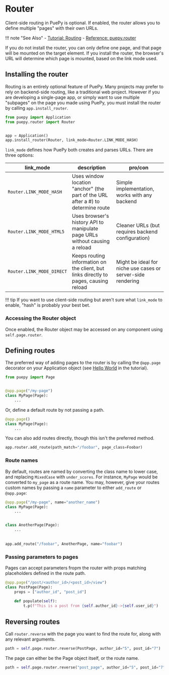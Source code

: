 # Router

Client-side routing in PuePy is optional. If enabled, the router allows you to define multiple "pages" with their own URLs.

!!! note "See Also"
    - [Tutorial: Routing](../tutorial/07-routing.md)
    - [Reference: puepy.router](../reference/router.md)

If you do not install the router, you can only define one page, and that page will be mounted on the target element.
If you install the router, the browser's URL will determine which page is mounted, based on the link mode used.

## Installing the router

Routing is an entirely optional feature of PuePy. Many projects may prefer to rely on backend-side routing, like a
traditional web project. However if you are developing a single-page app, or simply want to use multiple "subpages" on
the page you made using PuePy, you must install the router by calling `app.install_router`.

```Python
from puepy import Application
from puepy.router import Router


app = Application()
app.install_router(Router, link_mode=Router.LINK_MODE_HASH)
```

`link_mode` defines how PuePy both creates and parses URLs. There are three options:

| link_mode                  | description                                                                          | pro/con                                                     |
|----------------------------|--------------------------------------------------------------------------------------|-------------------------------------------------------------|
| `Router.LINK_MODE_HASH`    | Uses window location "anchor" (the part of the URL after a #) to determine route     | Simple implementation, works with any backend               |
| `Router.LINK_MODE_HTML5`   | Uses browser's history API to manipulate page URLs without causing a reload          | Cleaner URLs (but requires backend configuration)           |
| `Router.LINK_MODE_DIRECT`  | Keeps routing information on the client, but links directly to pages, causing reload | Might be ideal for niche use cases or server-side rendering |

!!! tip
    If you want to use client-side routing but aren't sure what <code>link_mode</code> to enable, "hash" is probably your
    best bet.

### Accessing the Router object

Once enabled, the Router object may be accessed on any component using `self.page.router`.

## Defining routes

The preferred way of adding pages to the router is by calling the `@app.page` decorator on your Application object 
(see [Hello World](../tutorial/01-hello-world.md) in the tutorial).

```Python
from puepy import Page


@app.page("/my-page")
class MyPage(Page):
    ...
```

Or, define a default route by not passing a path.

```Python
@app.page()
class MyPage(Page):
    ...
```

You can also add routes directly, though this isn't the preferred method.

```Python
app.router.add_route(path_match="/foobar", page_class=Foobar)
```

### Route names

By default, routes are named by converting the class name to lower case, and replacing `MixedCase` with `under_scores`.
For instance, `MyPage` would be converted to `my_page` as a route name. You may, however, give your routes custom names
by passing a `name` parameter to either `add_route` or `@app.page`:

```Python
@app.page("/my-page", name="another_name")
class MyPage(Page):
    ...


class AnotherPage(Page):
    ...
    
    
app.add_route("/foobar", AnotherPage, name="foobar")
```

### Passing parameters to pages

Pages can accept parameters fropm the router with props matching placeholders defined in the route path.

```Python
@app.page("/post/<author_id>/<post_id>/view")
class PostPage(Page):
    props = ["author_id", "post_id"]
    
    def populate(self):
        t.p(f"This is a post from {self.author_id}->{self.user_id}")
```

## Reversing routes

Call `router.reverse` with the page you want to find the route for, along with any relevant arguments.

```Python
path = self.page.router.reverse(PostPage, author_id="5", post_id="7")
```

The page can either be the Page object itself, or the route name.

```Python
path = self.page.router.reverse("post_page", author_id="5", post_id="7")
```


